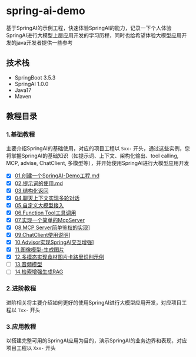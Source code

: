 # spring-ai-demo

基于SpringAI的示例工程，快速体验SpringAI的能力，记录一下个人体验SpringAI进行大模型上层应用开发的学习历程，同时也给希望体验大模型应用开发的java开发者提供一些参考

## 技术栈

- SpringBoot 3.5.3
- SpringAI 1.0.0
- Java17
- Maven

## 教程目录

### 1.基础教程

主要介绍SpringAI的基础使用，对应的项目工程以 `Sxx-` 开头，通过这些实例，您将掌握SpringAI的基础知识（如提示词、上下文、架构化输出、tool calling, MCP, advise, ChatClient, 多模型等），并开始使用SpringAI进行大模型应用开发

- [x] [01.创建一个SpringAI-Demo工程.md](docs/01.创建一个SpringAI-Demo工程.md)
- [x] [02.提示词的使用.md](docs/02.提示词设置.md)
- [x] [03.结构化返回](docs/03.结构化返回.md)
- [x] [04.聊天上下文实现多轮对话](docs/04.聊天上下文.md)
- [x] [05.自定义大模型接入](docs/05.自定义大模型接入.md)
- [x] [06.Function Tool工具调用](docs/06.工具调用.md)
- [x] [07.实现一个简单的McpServer](docs/07.实现一个简单的McpServer.md)
- [x] [08.MCP Server简单鉴权的实现](docs/08.MCP%20Server简单鉴权的实现.md)]
- [x] [09.ChatClient使用说明](docs/09.ChatClient使用说明.md)]
- [x] [10.Advisor实现SpringAI交互增强](docs/10.Advisor实现SpringAI交互增强.md)]
- [x] [11.图像模型-生成图片](docs/11.图像模型.md)
- [x] [12.多模态实现食材图片卡路里识别示例](docs/12.多模态实现食材图片卡路里识别示例.md)
- [ ] [13.音频模型](docs/12.音频模型.md)
- [ ] [14.检索增强生成RAG](docs/08.检索增强生成RAG.md)

### 2.进阶教程

进阶相关将主要介绍如何更好的使用SpringAI进行大模型应用开发，对应项目工程以 `Txx-` 开头


### 3.应用教程

以搭建完整可用的SpringAI应用为目的，演示SpringAI的业务边界和表现，对应项目工程以 `Xxx-` 开头

